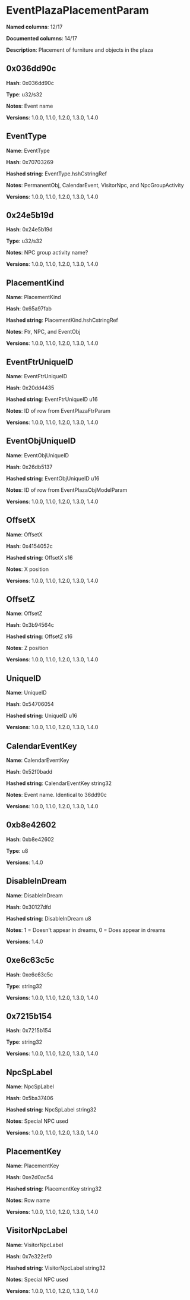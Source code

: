 # EventPlazaPlacementParam
**Named columns**: 12/17

**Documented columns**: 14/17

**Description**: Placement of furniture and objects in the plaza
## 0x036dd90c

**Hash**: 0x036dd90c

**Type**: u32/s32

**Notes**: Event name

**Versions**: 1.0.0, 1.1.0, 1.2.0, 1.3.0, 1.4.0

## EventType

**Name**: EventType

**Hash**: 0x70703269

**Hashed string**: EventType.hshCstringRef

**Notes**: PermanentObj, CalendarEvent, VisitorNpc, and NpcGroupActivity

**Versions**: 1.0.0, 1.1.0, 1.2.0, 1.3.0, 1.4.0

## 0x24e5b19d

**Hash**: 0x24e5b19d

**Type**: u32/s32

**Notes**: NPC group activity name?

**Versions**: 1.0.0, 1.1.0, 1.2.0, 1.3.0, 1.4.0

## PlacementKind

**Name**: PlacementKind

**Hash**: 0x65a97fab

**Hashed string**: PlacementKind.hshCstringRef

**Notes**: Ftr, NPC, and EventObj

**Versions**: 1.0.0, 1.1.0, 1.2.0, 1.3.0, 1.4.0

## EventFtrUniqueID

**Name**: EventFtrUniqueID

**Hash**: 0x20dd4435

**Hashed string**: EventFtrUniqueID u16

**Notes**: ID of row from EventPlazaFtrParam

**Versions**: 1.0.0, 1.1.0, 1.2.0, 1.3.0, 1.4.0

## EventObjUniqueID

**Name**: EventObjUniqueID

**Hash**: 0x26db5137

**Hashed string**: EventObjUniqueID u16

**Notes**: ID of row from EventPlazaObjModelParam

**Versions**: 1.0.0, 1.1.0, 1.2.0, 1.3.0, 1.4.0

## OffsetX

**Name**: OffsetX

**Hash**: 0x4154052c

**Hashed string**: OffsetX s16

**Notes**: X position

**Versions**: 1.0.0, 1.1.0, 1.2.0, 1.3.0, 1.4.0

## OffsetZ

**Name**: OffsetZ

**Hash**: 0x3b94564c

**Hashed string**: OffsetZ s16

**Notes**: Z position

**Versions**: 1.0.0, 1.1.0, 1.2.0, 1.3.0, 1.4.0

## UniqueID

**Name**: UniqueID

**Hash**: 0x54706054

**Hashed string**: UniqueID u16

**Versions**: 1.0.0, 1.1.0, 1.2.0, 1.3.0, 1.4.0

## CalendarEventKey

**Name**: CalendarEventKey

**Hash**: 0x52f0badd

**Hashed string**: CalendarEventKey string32

**Notes**: Event name. Identical to 36dd90c

**Versions**: 1.0.0, 1.1.0, 1.2.0, 1.3.0, 1.4.0

## 0xb8e42602

**Hash**: 0xb8e42602

**Type**: u8

**Versions**: 1.4.0

## DisableInDream

**Name**: DisableInDream

**Hash**: 0x30127dfd

**Hashed string**: DisableInDream u8

**Notes**: 1 = Doesn't appear in dreams, 0 = Does appear in dreams

**Versions**: 1.4.0

## 0xe6c63c5c

**Hash**: 0xe6c63c5c

**Type**: string32

**Versions**: 1.0.0, 1.1.0, 1.2.0, 1.3.0, 1.4.0

## 0x7215b154

**Hash**: 0x7215b154

**Type**: string32

**Versions**: 1.0.0, 1.1.0, 1.2.0, 1.3.0, 1.4.0

## NpcSpLabel

**Name**: NpcSpLabel

**Hash**: 0x5ba37406

**Hashed string**: NpcSpLabel string32

**Notes**: Special NPC used

**Versions**: 1.0.0, 1.1.0, 1.2.0, 1.3.0, 1.4.0

## PlacementKey

**Name**: PlacementKey

**Hash**: 0xe2d0ac54

**Hashed string**: PlacementKey string32

**Notes**: Row name

**Versions**: 1.0.0, 1.1.0, 1.2.0, 1.3.0, 1.4.0

## VisitorNpcLabel

**Name**: VisitorNpcLabel

**Hash**: 0x7e322ef0

**Hashed string**: VisitorNpcLabel string32

**Notes**: Special NPC used

**Versions**: 1.0.0, 1.1.0, 1.2.0, 1.3.0, 1.4.0


